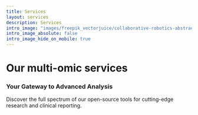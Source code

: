 ```yaml
---
title: Services
layout: services
description: Services
intro_image: "images/freepik_vectorjuice/collaborative-robotics-abstract-concept-illustration_335657-2115.jpg"
intro_image_absolute: false
intro_image_hide_on_mobile: true
---
```


<h1>Our multi-omic services</h1>

### Your Gateway to Advanced Analysis

Discover the full spectrum of our open-source tools for cutting-edge research and clinical reporting.

